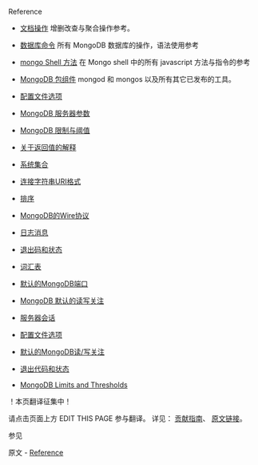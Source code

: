  Reference

* [文档操作]( 16-reference/01-operator.md )
  增删改查与聚合操作参考。
* [数据库命令]( 16-reference/02-command.md )
  所有 MongoDB 数据库的操作，语法使用参考
* [mongo Shell 方法]( 16-reference/03-method.md )
  在 Mongo shell 中的所有 javascript 方法与指令的参考
* [MongoDB 包组件]( 16-reference/04-program.md )
  mongod 和 mongos 以及所有其它已发布的工具。
* [配置文件选项]( 16-reference/05-configuration-options.md )
  
* [MongoDB 服务器参数]( 16-reference/06-parameters.md )
* [MongoDB 限制与阈值]( 16-reference/07-limits.md )
* [关于返回值的解释]( 16-reference/08-explain-results.md )
* [系统集合]( 16-reference/09-system-collections.md )
* [连接字符串URI格式]( 16-reference/10-connection-string.md )
* [排序]( 16-reference/11-collation.md )
* [MongoDB的Wire协议]( 16-reference/12-mongodb-wire-protocol.md )
* [日志消息]( 16-reference/13-log-messages.md )
* [退出码和状态]( 16-reference/14-exit-codes.md )
* [词汇表]( 16-reference/15-glossary.md )
* [默认的MongoDB端口]( 16-reference/16-default-mongodb-port.md )
* [MongoDB 默认的读写关注]( 16-reference/17-mongodb-defaults.md )
* [服务器会话]( 16-reference/18-server-sessions.md )
* [配置文件选项]( 16-reference/Configuration-file-options.md )
* [默认的MongoDB读/写关注]( 16-reference/Default-MongoDB-Read-Concerns-and-Write-Concerns.md )
* [退出代码和状态]( 16-reference/Exit-Codes-and-Statuses.md )
* [MongoDB Limits and Thresholds]( 16-reference/MongoDB-Limits-and-Thresholds.md )


 ！本页翻译征集中！

请点击页面上方 EDIT THIS PAGE 参与翻译。
详见：
[贡献指南]( https://github.com/JinMuInfo/MongoDB-Manual-zh/blob/master/CONTRIBUTING.md )、
[原文链接](  https://docs.mongodb.com/manual/reference/  )。

 参见

原文 - [Reference]( https://docs.mongodb.com/manual/reference/ )


